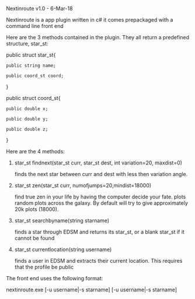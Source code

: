 Nextinroute v1.0 - 6-Mar-18

Nextinroute is a app plugin written in c# it comes prepackaged with a command line front end

Here are the 3 methods contained in the plugin. They all return a predefined structure, star_st:

public struct star_st{

    public string name;
    
    public coord_st coord;
    
}

public struct coord_st{

    public double x;
    
    public double y;
    
    public double z;
    
}

Here are the 4 methods:

1. star_st findnext(star_st curr, star_st dest, int variation=20, maxdist=0)

    finds the next star between curr and dest with less then variation angle.
    
2. star_st zen(star_st curr, numofjumps=20,mindist=18000)

    find true zen in your life by having the computer decide your fate. plots random plots across the galaxy. By default will try to give approximately 20k plots (18000).
       
3. star_st searchbyname(string starname)

    finds a star through EDSM and returns its star_st, or a blank star_st if it cannot be found
    
4. star_st currentlocation(string username)

    finds a user in EDSM and extracts their current location. This requires that the profile be public


The front end uses the following format:

nextinroute.exe [-u username|-s starname] [-u username|-s starname]
